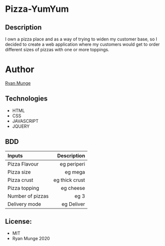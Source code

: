 # Pizza-YumYum

## Description

I own a pizza place and as a way of trying to widen my customer base, so I decided to create a web application where my customers would get to order different sizes of pizzas with one or more toppings. 

# Author
[Ryan Munge](https://ryan-ryu8.github.io/Pizza-YumYum/)

## Technologies
 * HTML
 * CSS
 * JAVASCRIPT
 * JQUERY
 
 ## BDD
 
Inputs |	Description 
|:---    |            ---:  |
Pizza Flavour |	eg periperi |
Pizza size |	eg mega |
Pizza crust |	eg thick crust |
Pizza topping |	eg cheese |
Number of pizzas |	eg 3 |
Delivery mode |	eg Deliver |
 
## License:
 * MIT
 * Ryan Munge 2020
 

